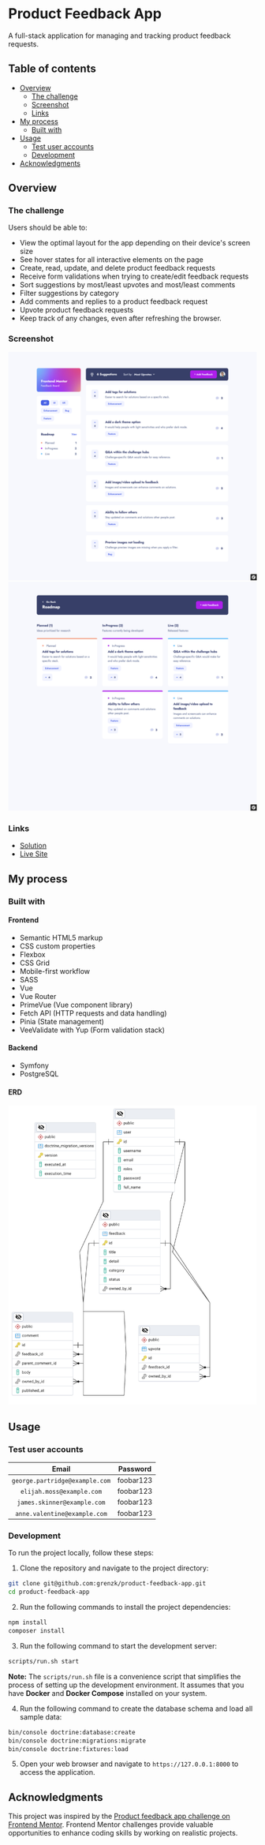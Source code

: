 # Product Feedback App

A full-stack application for managing and tracking product feedback requests.

## Table of contents

- [Overview](#overview)
  - [The challenge](#the-challenge)
  - [Screenshot](#screenshot)
  - [Links](#links)
- [My process](#my-process)
  - [Built with](#built-with)
- [Usage](#usage)
  - [Test user accounts](#test-user-accounts)
  - [Development](#development)
- [Acknowledgments](#acknowledgments)

## Overview

### The challenge

Users should be able to:

- View the optimal layout for the app depending on their device's screen size
- See hover states for all interactive elements on the page
- Create, read, update, and delete product feedback requests
- Receive form validations when trying to create/edit feedback requests
- Sort suggestions by most/least upvotes and most/least comments
- Filter suggestions by category
- Add comments and replies to a product feedback request
- Upvote product feedback requests
- Keep track of any changes, even after refreshing the browser.

### Screenshot

![](./assets/images/screenshots/home.png)
![](./assets/images/screenshots/roadmap.png)

### Links

- [Solution](https://github.com/grenzk/product-feedback-app)
- [Live Site](https://product-feedback-app-rcnw.onrender.com)

## My process

### Built with

#### Frontend

- Semantic HTML5 markup
- CSS custom properties
- Flexbox
- CSS Grid
- Mobile-first workflow
- SASS
- Vue
- Vue Router
- PrimeVue (Vue component library)
- Fetch API (HTTP requests and data handling)
- Pinia (State management)
- VeeValidate with Yup (Form validation stack)

#### Backend

- Symfony
- PostgreSQL

#### ERD

![](./assets/images/screenshots/erd.png)

## Usage

### Test user accounts

|             Email              | Password  |
| :----------------------------: | :-------: |
| `george.partridge@example.com` | foobar123 |
|   `elijah.moss@example.com`    | foobar123 |
|  `james.skinner@example.com`   | foobar123 |
|  `anne.valentine@example.com`  | foobar123 |

### Development

To run the project locally, follow these steps:

1. Clone the repository and navigate to the project directory:

```bash
git clone git@github.com:grenzk/product-feedback-app.git
cd product-feedback-app
```

2. Run the following commands to install the project dependencies:

```bash
npm install
composer install
```

3. Run the following command to start the development server:

```bash
scripts/run.sh start
```

**Note:** The `scripts/run.sh` file is a convenience script that simplifies the process of setting up the development environment. It assumes that you have **Docker** and **Docker Compose** installed on your system.

4. Run the following command to create the database schema and load all sample data:

```bash
bin/console doctrine:database:create
bin/console doctrine:migrations:migrate
bin/console doctrine:fixtures:load
```

5. Open your web browser and navigate to `https://127.0.0.1:8000` to access the application.

## Acknowledgments

This project was inspired by the [Product feedback app challenge on Frontend Mentor](https://www.frontendmentor.io/challenges/product-feedback-app-wbvUYqjR6). Frontend Mentor challenges provide valuable opportunities to enhance coding skills by working on realistic projects.

